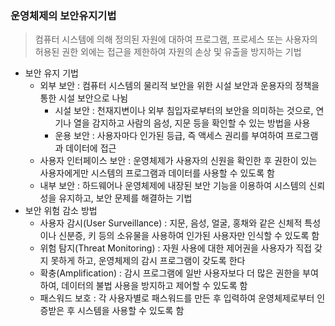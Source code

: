 ### 운영체제의 보안유지기법

> 컴퓨터 시스템에 의해 정의된 자원에 대하여 프로그램, 프로세스 또는 사용자의 허용된 권한 외에는 접근을 제한하여 자원의 손상 및 유출을 방지하는 기법



- 보안 유지 기법
  - 외부 보안 : 컴퓨터 시스템의 물리적 보안을 위한 시설 보안과 운용자의 정책을 통한 시설 보안으로 나뉨	
    - 시설 보안 : 천재지변이나 외부 침입자로부터의 보안을 의미하는 것으로, 연기나 열을 감지하고 사람의 음성, 지문 등을 확인할 수 있는 방법을 사용
    - 운용 보안 : 사용자마다 인가된 등급, 즉 액세스 권리를 부여하여 프로그램과 데이터에 접근
  - 사용자 인터페이스 보안 : 운영체제가 사용자의 신원을 확인한 후 권한이 있는 사용자에게만 시스템의 프로그램과 데이터를 사용할 수 있도록 함
  - 내부 보안 : 하드웨어나 운영체제에 내장된 보안 기능을 이용하여 시스템의 신뢰성을 유지하고, 보안 문제를 해결하는 기법
- 보안 위험 감소 방법
  - 사용자 감시(User Surveillance) : 지문, 음성, 얼굴, 홍채와 같은 신체적 특성이나 신분증, 키 등의 소유물을 사용하여 인가된 사용자만 인식할 수 있도록 함
  - 위험 탐지(Threat Monitoring) : 자원 사용에 대한 제어권을 사용자가 직접 갖지 못하게 하고, 운영체제의 감시 프로그램이 갖도록 한다
  - 확충(Amplification) : 감시 프로그램에 일반 사용자보다 더 많은 권한을 부여하여, 데이터의 불법 사용을 방지하고 제어할 수 있도록 함
  - 패스워드 보호 : 각 사용자별로 패스워드를 만든 후 입력하여 운영체제로부터 인증받은 후 시스템을 사용할 수 있도록 함